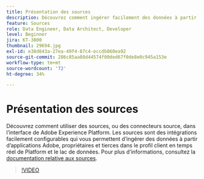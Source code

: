 ```yaml
---
title: Présentation des sources
description: Découvrez comment ingérer facilement des données à partir d’applications tierces, propriétaires et d’Adobe dans le profil client en temps réel de Platform et dans le lac de données.
feature: Sources
role: Data Engineer, Data Architect, Developer
level: Beginner
jira: KT-3800
thumbnail: 29694.jpg
exl-id: e38d643a-27ea-49f4-87c4-eccdb860ea92
source-git-commit: 286c85aa88d44574f00ded67f0de8e0c945a153e
workflow-type: tm+mt
source-wordcount: '72'
ht-degree: 34%

---
```


# Présentation des sources

Découvrez comment utiliser des sources, ou des connecteurs source, dans l’interface de Adobe Experience Platform. Les sources sont des intégrations facilement configurables qui vous permettent d’ingérer des données à partir d’applications Adobe, propriétaires et tierces dans le profil client en temps réel de Platform et le lac de données. Pour plus d’informations, consultez la [documentation relative aux sources](https://experienceleague.adobe.com/docs/experience-platform/sources/home.html?lang=fr).

>[!VIDEO](https://video.tv.adobe.com/v/29694?learn=on&enablevpops)
